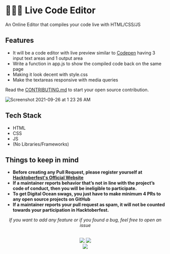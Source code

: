 
# 👨🏻‍💻 Live Code Editor
  
An Online Editor that compiles your code live with HTML/CSS/JS

## Features

- It will be a code editor with live preview similar to [Codepen](https://codepen.io/pen/) having 3 input text areas and 1 output area
- Write a function in app.js to show the compiled code back on the same page
- Making it look decent with style.css
- Make the textareas responsive with media queries

Read the [CONTRIBUTING.md](https://github.com/clubgamma/Live-Code-Editor/blob/main/CONTRIBUTING.md) to start your open source contribution.

![Screenshot 2021-09-26 at 1 23 26 AM](https://user-images.githubusercontent.com/68161473/134784501-98bf79b0-a17a-42f5-9983-92d618ac2e58.png)


## Tech Stack

- HTML
- CSS
- JS 
- (No Libraries/Frameworks)

  
## Things to keep in mind

  - **Before creating any Pull Request, please register yourself at [Hacktoberfest's Official Website](https://hacktoberfest.digitalocean.com/)**
  - **If a maintainer reports behavior that’s not in line with the project’s code of conduct, then you will be ineligible to participate.**
  - **To get Digital Ocean swags, you just have to make minimum 4 PRs to any open source projects on GitHub**
  - **If a maintainer reports your pull request as spam, it will not be counted towards your participation in Hacktoberfest.**


<div align="center">  
<i>If you want to add any feature or if you found a bug, feel free to open an issue</i><br><br>

![](https://img.shields.io/badge/Star-If_Liked-%23FF0000.svg?&style=flat&logoColor=white&color=white)
![](https://img.shields.io/badge/Fork-If_you_found_interesting-%23FF0000.svg?&style=flat&logoColor=white&color=white)<br>
<a href="https://github.com/clubgamma/Tic-Tac-Toe-Game/issues/new"><img src="https://img.shields.io/badge/Query-Ask_Us_Anything-blue"/></a><br>
<br>
</div>

